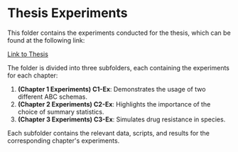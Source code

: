 # Thesis Experiments

This folder contains the experiments conducted for the thesis, which can be found at the following link:

[Link to Thesis](URL_HERE)

The folder is divided into three subfolders, each containing the experiments for each chapter:

1. **(Chapter 1 Experiments) C1-Ex**: Demonstrates the usage of two different ABC schemas.
2. **(Chapter 2 Experiments) C2-Ex**: Highlights the importance of the choice of summary statistics.
3. **(Chapter 3 Experiments) C3-Ex**: Simulates drug resistance in species.

Each subfolder contains the relevant data, scripts, and results for the corresponding chapter's experiments.
